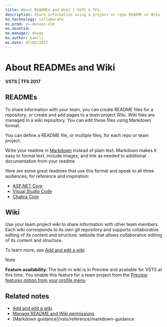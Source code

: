 ```yaml
---
title: About READMEs and Wiki | VSTS & TFS 
description: Share information using a project or repo README or Wiki    
ms.technology: collaborate
ms.prod: vs-devops-alm
ms.assetid:  
ms.manager: douge
ms.author: kaelli
ms.date: 07/05/2017
---    
```



# About READMEs and Wiki

**VSTS | TFS 2017**


## READMEs

To share information with your team, you can create README files for a repository, or create and add pages to a team project Wiki. Wiki files are managed in a wiki repository. You can edit these files using Markdown format.  

You can define a README file, or multiple files, for each repo or team project. 

Write your readme in [Markdown](../reference/markdown-guidance.md) instead of plain text. Markdown makes it easy to format text, include images, and link as needed to additional documentation from your readme.

Here are some great readmes that use this format and speak to all three audiences, for reference and inspiration:

- [ASP.NET Core](https://github.com/aspnet/Home)
- [Visual Studio Code](https://github.com/Microsoft/vscode)
- [Chakra Core](https://github.com/Microsoft/ChakraCore)


## Wiki

Use your team project wiki to share information with other team members. Each wiki corresponds to its own git repository and supports collaborative editing of its content and structure.   website that allows collaborative editing of its content and structure.

To learn more, see [Add and edit a wiki](add-edit-wiki.md).

>[!NOTE]  
><b>Feature availability: </b>The built-in wiki is in Preview and available for VSTS at this time. You enable this feature for a team project from the [Preview features option from your profile menu](preview-features.md#account-level).   

## Related notes
- [Add and edit a wiki](add-edit-wiki.md)
- [Manage README and Wiki permissions](manage-readme-wiki-permissions.md)
- [Markdown guidance](vsts/reference/markdown-guidance